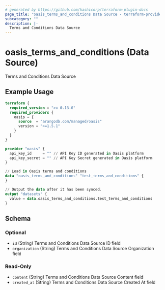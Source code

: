 ```yaml
---
# generated by https://github.com/hashicorp/terraform-plugin-docs
page_title: "oasis_terms_and_conditions Data Source - terraform-provider-oasis"
subcategory: ""
description: |-
  Terms and Conditions Data Source
---
```


# oasis_terms_and_conditions (Data Source)

Terms and Conditions Data Source

## Example Usage

```terraform
terraform {
  required_version = ">= 0.13.0"
  required_providers {
    oasis = {
      source  = "arangodb.com/managed/oasis"
      version = ">=1.5.1"
    }
  }
}

provider "oasis" {
  api_key_id     = "" // API Key ID generated in Oasis platform
  api_key_secret = "" // API Key Secret generated in Oasis platform
}

// Load in Oasis terms and conditions
data "oasis_terms_and_conditions" "test_terms_and_conditions" {
}

// Output the data after it has been synced.
output "datasets" {
  value = data.oasis_terms_and_conditions.test_terms_and_conditions
}
```

<!-- schema generated by tfplugindocs -->
## Schema

### Optional

- `id` (String) Terms and Conditions Data Source ID field
- `organization` (String) Terms and Conditions Data Source Organization field

### Read-Only

- `content` (String) Terms and Conditions Data Source Content field
- `created_at` (String) Terms and Conditions Data Source Created At field



